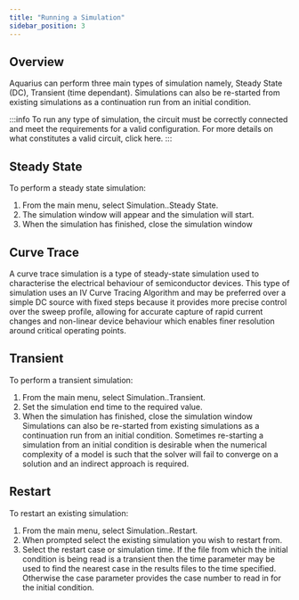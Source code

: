 ```yaml
---
title: "Running a Simulation"
sidebar_position: 3
---
```


## Overview
Aquarius can perform three main types of simulation namely, Steady State (DC), Transient (time dependant). Simulations can also be re-started from existing simulations as a continuation run from an initial condition.

:::info
To run any type of simulation, the circuit must be correctly connected and meet the requirements for a valid configuration. For more details on what constitutes a valid circuit, click here.
:::

## Steady State
To perform a steady state simulation:
1. From the main menu, select Simulation..Steady State.
2. The simulation window will appear and the simulation will start.
3. When the simulation has finished, close the simulation window

## Curve Trace
A curve trace simulation is a type of steady-state simulation used to characterise the electrical behaviour of semiconductor devices. This type of simulation uses an IV Curve Tracing Algorithm and may be preferred over a simple DC source with fixed steps because it provides more precise control over the sweep profile, allowing for accurate capture of rapid current changes and non-linear device behaviour which enables finer resolution around critical operating points.

## Transient
To perform a transient simulation:
1. From the main menu, select Simulation..Transient.
2. Set the simulation end time to the required value.
3. When the simulation has finished, close the simulation window
Simulations can also be re-started from existing simulations as a continuation run from
an initial condition. Sometimes re-starting a simulation from an initial condition is
desirable when the numerical complexity of a model is such that the solver will fail to
converge on a solution and an indirect approach is required.


## Restart
To restart an existing simulation:
1. From the main menu, select Simulation..Restart.
2. When prompted select the existing simulation you wish to restart from.
3. Select the restart case or simulation time.
If the file from which the initial condition is being read is a transient then the time
parameter may be used to find the nearest case in the results files to the time specified.
Otherwise the case parameter provides the case number to read in for the initial
condition.